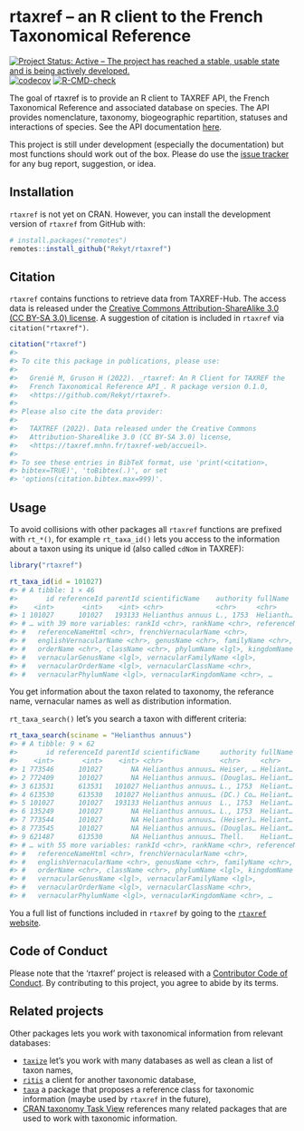 
<!-- README.md is generated from README.Rmd. Please edit that file -->

# rtaxref – an R client to the French Taxonomical Reference

<!-- badges: start -->

[![Project Status: Active – The project has reached a stable, usable
state and is being actively
developed.](https://www.repostatus.org/badges/latest/active.svg)](https://www.repostatus.org/#active)
[![codecov](https://codecov.io/gh/Rekyt/rtaxref/branch/master/graph/badge.svg)](https://codecov.io/gh/Rekyt/rtaxref)
[![R-CMD-check](https://github.com/Rekyt/rtaxref/actions/workflows/R-CMD-check.yaml/badge.svg)](https://github.com/Rekyt/rtaxref/actions/workflows/R-CMD-check.yaml)
<!-- badges: end -->

The goal of rtaxref is to provide an R client to TAXREF API, the French
Taxonomical Reference and associated database on species. The API
provides nomenclature, taxonomy, biogeographic repartition, statuses and
interactions of species. See the API documentation
[here](https://taxref.mnhn.fr/taxref-web/api/doc).

This project is still under development (especially the documentation)
but most functions should work out of the box. Please do use the [issue
tracker](https://github.com/Rekyt/rtaxref/issues) for any bug report,
suggestion, or idea.

## Installation

`rtaxref` is not yet on CRAN. However, you can install the development
version of `rtaxref` from GitHub with:

``` r
# install.packages("remotes")
remotes::install_github("Rekyt/rtaxref")
```

## Citation

`rtaxref` contains functions to retrieve data from TAXREF-Hub. The
access data is released under the [Creative Commons
Attribution-ShareAlike 3.0 (CC BY-SA 3.0)
license](https://creativecommons.org/licenses/by-sa/3.0/). A suggestion
of citation is included in `rtaxref` via `citation("rtaxref")`.

``` r
citation("rtaxref")
#> 
#> To cite this package in publications, please use:
#> 
#>   Grenié M, Gruson H (2022). _rtaxref: An R Client for TAXREF the
#>   French Taxonomical Reference API_. R package version 0.1.0,
#>   <https://github.com/Rekyt/rtaxref>.
#> 
#> Please also cite the data provider:
#> 
#>   TAXTREF (2022). Data released under the Creative Commons
#>   Attribution-ShareAlike 3.0 (CC BY-SA 3.0) license,
#>   <https://taxref.mnhn.fr/taxref-web/accueil>.
#> 
#> To see these entries in BibTeX format, use 'print(<citation>,
#> bibtex=TRUE)', 'toBibtex(.)', or set
#> 'options(citation.bibtex.max=999)'.
```

## Usage

To avoid collisions with other packages all `rtaxref` functions are
prefixed with `rt_*()`, for example `rt_taxa_id()` lets you access to
the information about a taxon using its unique id (also called `cdNom`
in TAXREF):

``` r
library("rtaxref")

rt_taxa_id(id = 101027)
#> # A tibble: 1 × 46
#>       id referenceId parentId scientificName    authority fullName  fullNameHtml
#>    <int>       <int>    <int> <chr>             <chr>     <chr>     <chr>       
#> 1 101027      101027   193133 Helianthus annuus L., 1753  Helianth… <i>Helianth…
#> # … with 39 more variables: rankId <chr>, rankName <chr>, referenceName <chr>,
#> #   referenceNameHtml <chr>, frenchVernacularName <chr>,
#> #   englishVernacularName <chr>, genusName <chr>, familyName <chr>,
#> #   orderName <chr>, className <chr>, phylumName <lgl>, kingdomName <chr>,
#> #   vernacularGenusName <lgl>, vernacularFamilyName <lgl>,
#> #   vernacularOrderName <lgl>, vernacularClassName <chr>,
#> #   vernacularPhylumName <lgl>, vernacularKingdomName <chr>, …
```

You get information about the taxon related to taxonomy, the referance
name, vernacular names as well as distribution information.

`rt_taxa_search()` let’s you search a taxon with different criteria:

``` r
rt_taxa_search(sciname = "Helianthus annuus")
#> # A tibble: 9 × 62
#>       id referenceId parentId scientificName     authority fullName fullNameHtml
#>    <int>       <int>    <int> <chr>              <chr>     <chr>    <chr>       
#> 1 773546      101027       NA Helianthus annuus… Heiser, … Heliant… <i>Helianth…
#> 2 772409      101027       NA Helianthus annuus… (Douglas… Heliant… <i>Helianth…
#> 3 613531      613531   101027 Helianthus annuus… L., 1753  Heliant… <i>Helianth…
#> 4 613530      613530   101027 Helianthus annuus… (DC.) Co… Heliant… <i>Helianth…
#> 5 101027      101027   193133 Helianthus annuus  L., 1753  Heliant… <i>Helianth…
#> 6 135249      101027       NA Helianthus annuus… L., 1753  Heliant… <i>Helianth…
#> 7 773544      101027       NA Helianthus annuus… (Heiser)… Heliant… <i>Helianth…
#> 8 773545      101027       NA Helianthus annuus… (Douglas… Heliant… <i>Helianth…
#> 9 621487      613530       NA Helianthus annuus… Thell.    Heliant… <i>Helianth…
#> # … with 55 more variables: rankId <chr>, rankName <chr>, referenceName <chr>,
#> #   referenceNameHtml <chr>, frenchVernacularName <chr>,
#> #   englishVernacularName <chr>, genusName <chr>, familyName <chr>,
#> #   orderName <chr>, className <chr>, phylumName <lgl>, kingdomName <chr>,
#> #   vernacularGenusName <lgl>, vernacularFamilyName <lgl>,
#> #   vernacularOrderName <lgl>, vernacularClassName <chr>,
#> #   vernacularPhylumName <lgl>, vernacularKingdomName <chr>, …
```

You a full list of functions included in `rtaxref` by going to the
[`rtaxref` website](https://rekyt.github.io/rtaxref).

## Code of Conduct

Please note that the ‘rtaxref’ project is released with a [Contributor
Code of Conduct](CODE_OF_CONDUCT.md). By contributing to this project,
you agree to abide by its terms.

## Related projects

Other packages lets you work with taxonomical information from relevant
databases:

-   [`taxize`](https://github.com/ropensci/taxize) let’s you work with
    many databases as well as clean a list of taxon names,
-   [`ritis`](https://github.com/ropensci/ritis) a client for another
    taxonomic database,
-   [`taxa`](https://github.com/ropensci/taxa) a package that proposes a
    reference class for taxonomic information (maybe used by `rtaxref`
    in the future),
-   [CRAN taxonomy Task View](https://github.com/ropensci/taxonomy)
    references many related packages that are used to work with
    taxonomic information.
